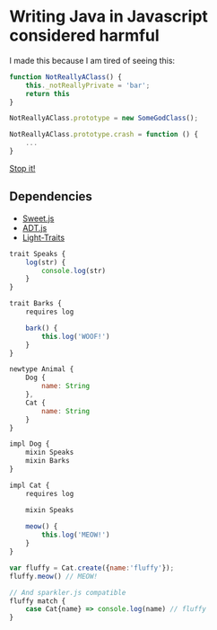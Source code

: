 # Writing Java in Javascript considered harmful

I made this because I am tired of seeing this:

```javascript
function NotReallyAClass() {
	this._notReallyPrivate = 'bar';
	return this
}

NotReallyAClass.prototype = new SomeGodClass();

NotReallyAClass.prototype.crash = function () {
	...
}
```

[Stop it!](http://steve-yegge.blogspot.com.au/2006/03/execution-in-kingdom-of-nouns.html)

## Dependencies
* [Sweet.js](http://sweetjs.org)
* [ADT.js](http://github.com/natefaubion/adt.js)
* [Light-Traits](http://github.com/Gozala/light-traits/)

```javascript
trait Speaks {
	log(str) {
		console.log(str)
	}
}

trait Barks {
	requires log

	bark() {
		this.log('WOOF!')
	}
}

newtype Animal {
	Dog {
		name: String
	},
	Cat {
		name: String
	}
}

impl Dog {
	mixin Speaks
	mixin Barks
}

impl Cat {
	requires log

	mixin Speaks
	
	meow() {
		this.log('MEOW!')
	}
}

var fluffy = Cat.create({name:'fluffy'});
fluffy.meow() // MEOW!

// And sparkler.js compatible
fluffy match {
	case Cat{name} => console.log(name) // fluffy
}
```
